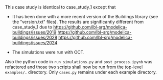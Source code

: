 This case study is identical to case_study_1 except that

- It has been done with a more recent version of the Buildings
library (see the "version.txt" files). The results are significantly different from case_study_1 due to
https://github.com/lbl-srg/modelica-buildings/issues/2019
https://github.com/lbl-srg/modelica-buildings/issues/2028
https://github.com/lbl-srg/modelica-buildings/issues/2024

- The simulations were run with OCT.

Also the python code in `run_simulations.py` and `post_process.ipynb`
was refactored and those two scripts shall now be run from
the top-level `examples/.` directory.
Only `cases.py` remains under each example directory.
